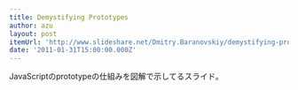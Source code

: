 ```yaml
---
title: Demystifying Prototypes
author: azu
layout: post
itemUrl: 'http://www.slideshare.net/Dmitry.Baranovskiy/demystifying-prototypes-6183470'
date: '2011-01-31T15:00:00.000Z'
---
```

JavaScriptのprototypeの仕組みを図解で示してるスライド。
